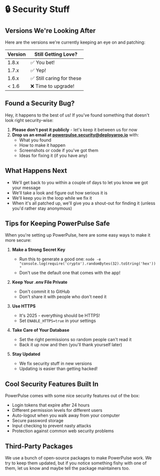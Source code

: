# 🔒 Security Stuff

## Versions We're Looking After

Here are the versions we're currently keeping an eye on and patching:

| Version | Still Getting Love? |
| ------- | ------------------ |
| 1.8.x   | ✅ You bet! |
| 1.7.x   | ✅ Yep! |
| 1.6.x   | ✅ Still caring for these |
| < 1.6   | ❌ Time to upgrade! |

## Found a Security Bug?

Hey, it happens to the best of us! If you've found something that doesn't look right security-wise:

1. **Please don't post it publicly** - let's keep it between us for now
2. **Drop us an email at powerpulse.security@deployaroo.io** with:
   - What you found
   - How to make it happen
   - Screenshots or code if you've got them
   - Ideas for fixing it (if you have any)

## What Happens Next

- We'll get back to you within a couple of days to let you know we got your message
- We'll take a look and figure out how serious it is
- We'll keep you in the loop while we fix it
- When it's all patched up, we'll give you a shout-out for finding it (unless you'd rather stay anonymous)

## Tips for Keeping PowerPulse Safe

When you're setting up PowerPulse, here are some easy ways to make it more secure:

1. **Make a Strong Secret Key**
   - Run this to generate a good one: `node -e "console.log(require('crypto').randomBytes(32).toString('hex'))"`
   - Don't use the default one that comes with the app!

2. **Keep Your .env File Private**
   - Don't commit it to GitHub
   - Don't share it with people who don't need it

3. **Use HTTPS**
   - It's 2025 - everything should be HTTPS!
   - Set `ENABLE_HTTPS=true` in your settings

4. **Take Care of Your Database**
   - Set the right permissions so random people can't read it
   - Back it up now and then (you'll thank yourself later)

5. **Stay Updated**
   - We fix security stuff in new versions
   - Updating is easier than getting hacked!

## Cool Security Features Built In

PowerPulse comes with some nice security features out of the box:

- Login tokens that expire after 24 hours
- Different permission levels for different users
- Auto-logout when you walk away from your computer
- Secure password storage
- Input checking to prevent nasty attacks
- Protection against common web security problems

## Third-Party Packages

We use a bunch of open-source packages to make PowerPulse work. We try to keep them updated, but if you notice something fishy with one of them, let us know and maybe tell the package maintainers too.
